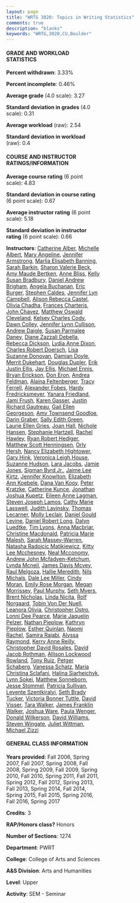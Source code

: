 ```yaml
---
layout: page
title: "WRTG 3020: Topics in Writing Statistics"
comments: true
description: "blanks"
keywords: "WRTG,3020,CU,Boulder"
---
```

<head>
<script src="https://ajax.googleapis.com/ajax/libs/jquery/2.1.3/jquery.min.js"></script>
<script src="https://dl.dropboxusercontent.com/s/pc42nxpaw1ea4o9/highcharts.js?dl=0"></script>
<!-- <script src="../assets/js/highcharts.js"></script> -->
<style type="text/css">@font-face {
	font-family: "Bebas Neue";
	src: url(https://www.filehosting.org/file/details/544349/BebasNeue Regular.otf) format("opentype");
	}
	h1.Bebas { 
		font-family: "Bebas Neue", Verdana, Tahoma;
	}
</style>
</head>
<body>
	<div id="container" style="float: right; width: 45%; height: 88%; margin-left: 2.5%; margin-right: 2.5%;"></div>
	<script language="JavaScript">
		$(document).ready(function() {
		var chart = {type: 'column'};
		var title = {text: 'Grade Distribution'};
		var xAxis = {categories: ['A','B','C','D','F'],crosshair: true};
		var yAxis = {min: 0,title: {text: 'Percentage'}};
		var tooltip = {headerFormat: '<center><b><span style="font-size:20px">{point.key}</span></b></center>',
		               pointFormat: '<td style="padding:0"><b>{point.y:.1f}%</b></td>',
		               footerFormat: '</table>',shared: true,useHTML: true};
		var plotOptions = {column: {pointPadding: 0.0,borderWidth: 0}};  
		var credits = {enabled: false};var series= [{name: 'Percent',data: [44.65,45.05,7.47,0.93,1.89,]}];
		var json = {};
		json.chart = chart;
		json.title = title;
		json.tooltip = tooltip;
		json.xAxis = xAxis;
		json.yAxis = yAxis;  
		json.series = series;
		json.plotOptions = plotOptions;  
		json.credits = credits;
		$('#container').highcharts(json);
	});
	</script>
</body>
			   
#### GRADE AND WORKLOAD STATISTICS

**Percent withdrawn**: 3.33%

**Percent incomplete**: 0.46%

**Average grade** (4.0 scale): 3.27

**Standard deviation in grades** (4.0 scale): 0.31

**Average workload** (raw): 2.54

**Standard deviation in workload** (raw): 0.4

#### COURSE AND INSTRUCTOR RATINGS/INFORMATION

**Average course rating** (6 point scale): 4.83

**Standard deviation in course rating** (6 point scale): 0.67

**Average instructor rating** (6 point scale): 5.18

**Standard deviation in instructor rating** (6 point scale): 0.66

**Instructors**: <a href='../../instructors/Catherine_Alber'>Catherine Alber</a>, <a href='../../instructors/Michelle_Albert'>Michelle Albert</a>, <a href='../../instructors/Mary_Angeline'>Mary Angeline</a>, <a href='../../instructors/Jennifer_Armstrong'>Jennifer Armstrong</a>, <a href='../../instructors/Marlia_Elisabeth_Banning'>Marlia Elisabeth Banning</a>, <a href='../../instructors/Sarah_Barkin'>Sarah Barkin</a>, <a href='../../instructors/Sharon_Valerie_Beck'>Sharon Valerie Beck</a>, <a href='../../instructors/Amy_Maude_Bertken'>Amy Maude Bertken</a>, <a href='../../instructors/Anne_Bliss'>Anne Bliss</a>, <a href='../../instructors/Kelly_Susan_Bradbury'>Kelly Susan Bradbury</a>, <a href='../../instructors/Daniel_Andrew_Brigham'>Daniel Andrew Brigham</a>, <a href='../../instructors/Angela_Buchanan'>Angela Buchanan</a>, <a href='../../instructors/Eric_Burger'>Eric Burger</a>, <a href='../../instructors/Stephen_Caldes'>Stephen Caldes</a>, <a href='../../instructors/Jennifer_Lyn_Campbell'>Jennifer Lyn Campbell</a>, <a href='../../instructors/Alison_Rebecca_Castel'>Alison Rebecca Castel</a>, <a href='../../instructors/Olivia_Chadha'>Olivia Chadha</a>, <a href='../../instructors/Frances_Charteris'>Frances Charteris</a>, <a href='../../instructors/John_Chavez'>John Chavez</a>, <a href='../../instructors/Matthew_Oswald_Cleveland'>Matthew Oswald Cleveland</a>, <a href='../../instructors/Kelsey_Charles_Cody'>Kelsey Charles Cody</a>, <a href='../../instructors/Dawn_Colley'>Dawn Colley</a>, <a href='../../instructors/Jennifer_Lynn_Cullison'>Jennifer Lynn Cullison</a>, <a href='../../instructors/Andrew_Daigle'>Andrew Daigle</a>, <a href='../../instructors/Susan_Parmalee_Daney'>Susan Parmalee Daney</a>, <a href='../../instructors/Diane_Zazzali_Debella'>Diane Zazzali Debella</a>, <a href='../../instructors/Rebecca_Dickson'>Rebecca Dickson</a>, <a href='../../instructors/Lydia_Anne_Dixon'>Lydia Anne Dixon</a>, <a href='../../instructors/Charles_Robert_Doersch'>Charles Robert Doersch</a>, <a href='../../instructors/Lisa_Suzanne_Donovan'>Lisa Suzanne Donovan</a>, <a href='../../instructors/Damian_Doyle'>Damian Doyle</a>, <a href='../../instructors/Merrit_Dukehart'>Merrit Dukehart</a>, <a href='../../instructors/Douglas_Dupler'>Douglas Dupler</a>, <a href='../../instructors/Erik_Justin_Ellis'>Erik Justin Ellis</a>, <a href='../../instructors/Jay_Ellis'>Jay Ellis</a>, <a href='../../instructors/Michael_Ennis'>Michael Ennis</a>, <a href='../../instructors/Bryan_Erickson'>Bryan Erickson</a>, <a href='../../instructors/Don_Eron'>Don Eron</a>, <a href='../../instructors/Andrea_Feldman'>Andrea Feldman</a>, <a href='../../instructors/Alaina_Feltenberger'>Alaina Feltenberger</a>, <a href='../../instructors/Tracy_Ferrell'>Tracy Ferrell</a>, <a href='../../instructors/Alexander_Fobes'>Alexander Fobes</a>, <a href='../../instructors/Hardy_Fredricksmeyer'>Hardy Fredricksmeyer</a>, <a href='../../instructors/Yanara_Friedland'>Yanara Friedland</a>, <a href='../../instructors/Jami_Frush'>Jami Frush</a>, <a href='../../instructors/Karen_Gasser'>Karen Gasser</a>, <a href='../../instructors/Justin_Richard_Gautreau'>Justin Richard Gautreau</a>, <a href='../../instructors/Gail_Ellen_Georgeson'>Gail Ellen Georgeson</a>, <a href='../../instructors/Amy_Townsend_Goodloe'>Amy Townsend Goodloe</a>, <a href='../../instructors/Darin_Graber'>Darin Graber</a>, <a href='../../instructors/Sally_Edith_Green'>Sally Edith Green</a>, <a href='../../instructors/Laurie_Ellen_Gries'>Laurie Ellen Gries</a>, <a href='../../instructors/Joan_Hall'>Joan Hall</a>, <a href='../../instructors/Nichole_Hansen'>Nichole Hansen</a>, <a href='../../instructors/Stephanie_Hartzell'>Stephanie Hartzell</a>, <a href='../../instructors/Rachel_Hawley'>Rachel Hawley</a>, <a href='../../instructors/Ryan_Robert_Hediger'>Ryan Robert Hediger</a>, <a href='../../instructors/Matthew_Scott_Henningsen'>Matthew Scott Henningsen</a>, <a href='../../instructors/Orly_Hersh'>Orly Hersh</a>, <a href='../../instructors/Nancy_Elizabeth_Hightower'>Nancy Elizabeth Hightower</a>, <a href='../../instructors/Gary_Hink'>Gary Hink</a>, <a href='../../instructors/Veronica_Leigh_House'>Veronica Leigh House</a>, <a href='../../instructors/Suzanne_Hudson'>Suzanne Hudson</a>, <a href='../../instructors/Lara_Jacobs'>Lara Jacobs</a>, <a href='../../instructors/Jamie_Jones'>Jamie Jones</a>, <a href='../../instructors/Sigman_Byrd_Jr.'>Sigman Byrd Jr.</a>, <a href='../../instructors/Jaime_Lee_Kirtz'>Jaime Lee Kirtz</a>, <a href='../../instructors/Jennifer_Knowlton'>Jennifer Knowlton</a>, <a href='../../instructors/Elizabeth_Ann_Koebele'>Elizabeth Ann Koebele</a>, <a href='../../instructors/Dana_Van_Kooy'>Dana Van Kooy</a>, <a href='../../instructors/Peter_Kratzke'>Peter Kratzke</a>, <a href='../../instructors/Catherine_Kunce'>Catherine Kunce</a>, <a href='../../instructors/Jonathan_Joshua_Kupetz'>Jonathan Joshua Kupetz</a>, <a href='../../instructors/Eileen_Anne_Lagman'>Eileen Anne Lagman</a>, <a href='../../instructors/Steven_Joseph_Lamos'>Steven Joseph Lamos</a>, <a href='../../instructors/Cathy_Marie_Lasswell'>Cathy Marie Lasswell</a>, <a href='../../instructors/Judith_Lavinsky'>Judith Lavinsky</a>, <a href='../../instructors/Thomas_Lecarner'>Thomas Lecarner</a>, <a href='../../instructors/Molly_Leclair'>Molly Leclair</a>, <a href='../../instructors/Daniel_Gould_Levine'>Daniel Gould Levine</a>, <a href='../../instructors/Daniel_Robert_Long'>Daniel Robert Long</a>, <a href='../../instructors/Dalyn_Luedtke'>Dalyn Luedtke</a>, <a href='../../instructors/Tim_Lyons'>Tim Lyons</a>, <a href='../../instructors/Anna_Macbriar'>Anna Macbriar</a>, <a href='../../instructors/Christine_Macdonald'>Christine Macdonald</a>, <a href='../../instructors/Patricia_Marie_Malesh'>Patricia Marie Malesh</a>, <a href='../../instructors/Sarah_Massey-Warren'>Sarah Massey-Warren</a>, <a href='../../instructors/Natasha_Radojcic_Matikiewicz'>Natasha Radojcic Matikiewicz</a>, <a href='../../instructors/Kitty_Lee_Mcchesney'>Kitty Lee Mcchesney</a>, <a href='../../instructors/Neal_Mcconomy'>Neal Mcconomy</a>, <a href='../../instructors/Andrew_John_Mcfadyen-Ketchum'>Andrew John Mcfadyen-Ketchum</a>, <a href='../../instructors/Lynda_Mcneil'>Lynda Mcneil</a>, <a href='../../instructors/James_Davis_Mcvey'>James Davis Mcvey</a>, <a href='../../instructors/Raul_Melgoza'>Raul Melgoza</a>, <a href='../../instructors/Hallie_Meredith'>Hallie Meredith</a>, <a href='../../instructors/Nils_Michals'>Nils Michals</a>, <a href='../../instructors/Dale_Lee_Miller'>Dale Lee Miller</a>, <a href='../../instructors/Cindy_Moran'>Cindy Moran</a>, <a href='../../instructors/Emily_Rose_Morgan'>Emily Rose Morgan</a>, <a href='../../instructors/Megan_Morrissey'>Megan Morrissey</a>, <a href='../../instructors/Paul_Murphy'>Paul Murphy</a>, <a href='../../instructors/Seth_Myers'>Seth Myers</a>, <a href='../../instructors/Brent_Nicholas'>Brent Nicholas</a>, <a href='../../instructors/Linda_Nicita'>Linda Nicita</a>, <a href='../../instructors/Rolf_Norgaard'>Rolf Norgaard</a>, <a href='../../instructors/Tobin_Von_Der_Nuell'>Tobin Von Der Nuell</a>, <a href='../../instructors/Leanora_Olivia'>Leanora Olivia</a>, <a href='../../instructors/Christopher_Ostro'>Christopher Ostro</a>, <a href='../../instructors/Lonni_Dee_Pearce'>Lonni Dee Pearce</a>, <a href='../../instructors/Marie_Jaquelin_Pelzer'>Marie Jaquelin Pelzer</a>, <a href='../../instructors/Nathan_Pieplow'>Nathan Pieplow</a>, <a href='../../instructors/Kathryn_Pieplow'>Kathryn Pieplow</a>, <a href='../../instructors/Esther_Quinlan'>Esther Quinlan</a>, <a href='../../instructors/Naomi_Rachel'>Naomi Rachel</a>, <a href='../../instructors/Samira_Rajabi'>Samira Rajabi</a>, <a href='../../instructors/Alyssa_Raymond'>Alyssa Raymond</a>, <a href='../../instructors/Kerry_Anne_Reilly'>Kerry Anne Reilly</a>, <a href='../../instructors/Christopher_David_Rosales'>Christopher David Rosales</a>, <a href='../../instructors/David_Jacob_Rothman'>David Jacob Rothman</a>, <a href='../../instructors/Allison_Lockwood_Rowland'>Allison Lockwood Rowland</a>, <a href='../../instructors/Tony_Ruiz'>Tony Ruiz</a>, <a href='../../instructors/Petger_Schaberg'>Petger Schaberg</a>, <a href='../../instructors/Vanessa_Schatz'>Vanessa Schatz</a>, <a href='../../instructors/Maria_Christina_Sclafani'>Maria Christina Sclafani</a>, <a href='../../instructors/Halina_Siarheichyk'>Halina Siarheichyk</a>, <a href='../../instructors/Lynn_Sokei'>Lynn Sokei</a>, <a href='../../instructors/Matthew_Sonneborn'>Matthew Sonneborn</a>, <a href='../../instructors/Jesse_Stommel'>Jesse Stommel</a>, <a href='../../instructors/Patricia_Sullivan'>Patricia Sullivan</a>, <a href='../../instructors/Levente_Szentkiralyi'>Levente Szentkiralyi</a>, <a href='../../instructors/Seth_Brady_Tucker'>Seth Brady Tucker</a>, <a href='../../instructors/Victoria_Bonner_Tuttle'>Victoria Bonner Tuttle</a>, <a href='../../instructors/David_Visser'>David Visser</a>, <a href='../../instructors/Tara_Walker'>Tara Walker</a>, <a href='../../instructors/James_Franklin_Walker'>James Franklin Walker</a>, <a href='../../instructors/Joshua_Ware'>Joshua Ware</a>, <a href='../../instructors/Paula_Wenger'>Paula Wenger</a>, <a href='../../instructors/Donald_Wilkerson'>Donald Wilkerson</a>, <a href='../../instructors/David_Williams'>David Williams</a>, <a href='../../instructors/Steven_Wingate'>Steven Wingate</a>, <a href='../../instructors/Juliet_Wittman'>Juliet Wittman</a>, <a href='../../instructors/Michael_Zizzi'>Michael Zizzi</a>

#### GENERAL CLASS INFORMATION

**Years provided**: Fall 2006, Spring 2007, Fall 2007, Spring 2008, Fall 2008, Spring 2009, Fall 2009, Spring 2010, Fall 2010, Spring 2011, Fall 2011, Spring 2012, Fall 2012, Spring 2013, Fall 2013, Spring 2014, Fall 2014, Spring 2015, Fall 2015, Spring 2016, Fall 2016, Spring 2017

**Credits**: 3

**RAP/Honors class?** Honors

**Number of Sections**: 1274

**Department**: PWRT

**College**: College of Arts and Sciences

**A&S Division**: Arts and Humanities

**Level**: Upper

**Activity**: SEM - Seminar
